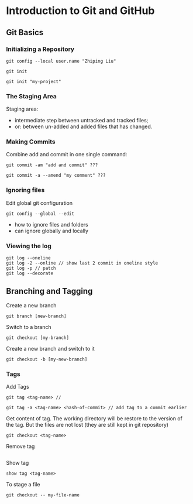 # Introduction to Git and GitHub

## Git Basics

### Initializing a Repository

```
git config --local user.name "Zhiping Liu"

git init

git init "my-project"

```
### The Staging Area

Staging area:
- intermediate step between untracked and tracked files;
- or: between un-added and added files that has changed.

### Making Commits

Combine add and commit in one single command:
```
git commit -am "add and commit" ???

git commit -a --amend "my comment" ???
```
### Ignoring files
Edit global git configuration
```
git config --global --edit
```
- how to ignore files and folders
- can ignore globally and locally

### Viewing the log
```
git log --oneline
git log -2 --online // show last 2 commit in oneline style
git log -p // patch
git log --decorate

```

## Branching and Tagging

Create a new branch

```
git branch [new-branch]

```

Switch to a branch

```
git checkout [my-branch]

```

Create a new branch and switch to it

```
git checkout -b [my-new-branch]

```

### Tags

Add Tags

```
git tag <tag-name> //

git tag -a <tag-name> <hash-of-commit> // add tag to a commit earlier
```

Get content of tag.
The working directory will be restore to the version of the tag. But the files are not lost (they are still kept in git repository)

```
git checkout <tag-name>
```

Remove tag
```
```

Show tag
```
show tag <tag-name>
```


To stage a file
```
git checkout -- my-file-name
```
